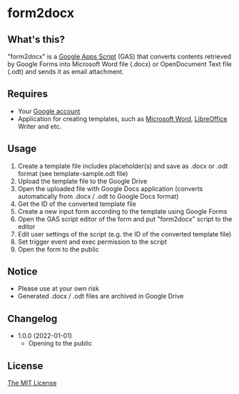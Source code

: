 # form2docx

## What's this?

"form2docx" is a [Google Apps Script](https://workspace.google.co.jp/intl/en/products/apps-script/) (GAS) that converts contents retrieved by Google Forms into Microsoft Word file (.docx) or OpenDocument Text file (.odt) and sends it as email attachment.

## Requires

* Your [Google account](https://www.google.com/account/about/)
* Application for creating templates, such as [Microsoft Word](https://www.microsoft.com/en-us/microsoft-365/word),  [LibreOffice](https://www.libreoffice.org/) Writer and etc.

## Usage

1. Create a template file includes placeholder(s) and save as .docx or .odt format (see template-sample.odt file)
2. Upload the template file to the Google Drive
3. Open the uploaded file with Google Docs application (converts automatically from .docx / .odt to Google Docs format)
4. Get the ID of the converted template file
5. Create a new input form according to the template using Google Forms
6. Open the GAS script editor of the form and put "form2docx" script to the editor
7. Edit user settings of the script (e.g. the ID of the converted template file)
8. Set trigger event and exec permission to the script
9. Open the form to the public

## Notice

* Please use at your own risk
* Generated .docx / .odt files are archived in Google Drive

## Changelog

* 1.0.0 (2022-01-01)
  * Opening to the public

## License

[The MIT License](https://opensource.org/licenses/mit-license.php)